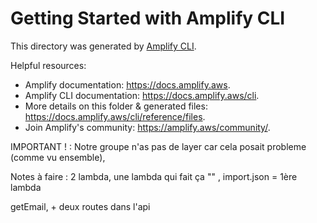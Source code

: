 # Getting Started with Amplify CLI
This directory was generated by [Amplify CLI](https://docs.amplify.aws/cli).

Helpful resources:
- Amplify documentation: https://docs.amplify.aws.
- Amplify CLI documentation: https://docs.amplify.aws/cli.
- More details on this folder & generated files: https://docs.amplify.aws/cli/reference/files.
- Join Amplify's community: https://amplify.aws/community/.

IMPORTANT ! : Notre groupe n'as pas de layer car cela posait probleme (comme vu ensemble),

Notes à faire : 2 lambda, une lambda qui fait ça "" , import.json = 1ère lambda

getEmail, + deux routes dans l'api
